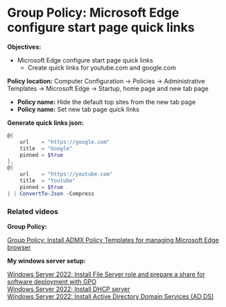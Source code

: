 # Group Policy: Microsoft Edge configure start page quick links

<b>Objectives:</b>

* Microsoft Edge configure start page quick links
    * Create quick links for youtube.com and google.com

<b>Policy location:</b> Computer Configuration -> Policies -> Administrative Templates -> Microsoft Edge -> Startup, home page and new tab page

* <b>Policy name:</b> Hide the default top sites from the new tab page
* <b>Policy name:</b> Set new tab page quick links


<b>Generate quick links json:</b>

```powershell
@{
    url    = "https://google.com"
    title  = "Google"
    pinned = $true
},
@{
    url    = "https://youtube.com"
    title  = "Youtube"
    pinned = $true
} | ConvertTo-Json -Compress
```


### Related videos

<b>Group Policy:</b> <br />

[Group Policy: Install ADMX Policy Templates for managing Microsoft Edge browser](https://youtu.be/0l6GYaL_ToU)

<b>My windows server setup:</b> <br />

[Windows Server 2022: Install File Server role and prepare a share for software deployment with GPO](https://youtu.be/jEWSdC2qwyA) <br />
[Windows Server 2022: Install DHCP server](https://youtu.be/8n0MD9stQis) <br />
[Windows Server 2022: Install Active Directory Domain Services (AD DS)](https://youtu.be/1cYewbW3Tl0) <br />
